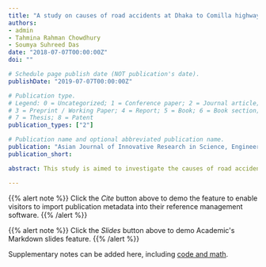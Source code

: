 ```yaml
---
title: "A study on causes of road accidents at Dhaka to Comilla highway"
authors:
- admin
- Tahmina Rahman Chowdhury
- Soumya Suhreed Das
date: "2018-07-07T00:00:00Z"
doi: ""

# Schedule page publish date (NOT publication's date).
publishDate: "2019-07-07T00:00:00Z"

# Publication type.
# Legend: 0 = Uncategorized; 1 = Conference paper; 2 = Journal article;
# 3 = Preprint / Working Paper; 4 = Report; 5 = Book; 6 = Book section;
# 7 = Thesis; 8 = Patent
publication_types: ["2"]

# Publication name and optional abbreviated publication name.
publication: "Asian Journal of Innovative Research in Science, Engineering and Technology  (AJIRSET)"
publication_short:

abstract: This study is aimed to investigate the causes of road accidents at Dhaka-Comilla highway which is one of the busiest highways in Bangladesh. This highway is one of the most important highways in Bangladesh as it connects two most important cities Dhaka the capital of Bangladesh and Chittagong the main port city of the country. Investigation was based on field survey that includes photogrammetric survey and questionnaire survey. Questionnaires were done on drivers and pedestrians. For this purpose 100 people were selected in each category. Investigation reveals that according to drivers the main reason for accident is overtaking and 33% agreed on this cause. 32% and 26% drivers think that main reason for accidents are unawareness and narrow roads respectively. Almost half of the driver (47%) blamed pedestrians as the main responsible groups for accident. On the other hand 34% pedestrians think unawareness is the main cause of accident. 32% thinks overtaking is the main cause and 27% thinks untrained drivers in the road are the main reason for accident. 47% pedestrians blamed drivers as the main responsible group for an accident. Field survey shows lots portion of the highway has poor road surface and has narrow width. Reckless driving, over speed and overtaking tendency were found as common phenomenon. Also there were not enough overhead bridges or zebra crossing for pedestrians to cross the roads. There are not enough speed breakers and have a number of roads with sharp bending which increase the chances of road accidents.

---
```


{{% alert note %}}
Click the *Cite* button above to demo the feature to enable visitors to import publication metadata into their reference management software.
{{% /alert %}}

{{% alert note %}}
Click the *Slides* button above to demo Academic's Markdown slides feature.
{{% /alert %}}

Supplementary notes can be added here, including [code and math](https://sourcethemes.com/academic/docs/writing-markdown-latex/).
